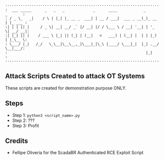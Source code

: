 ```
················································································
:  ___ _____      _   _   _             _      ____            _       _       :
: / _ \_   _|    / \ | |_| |_ __ _  ___| | __ / ___|  ___ _ __(_)_ __ | |_ ___ :
:| | | || |     / _ \| __| __/ _` |/ __| |/ / \___ \ / __| '__| | '_ \| __/ __|:
:| |_| || |    / ___ \ |_| || (_| | (__|   <   ___) | (__| |  | | |_) | |_\__ \:
: \___/ |_|   /_/   \_\__|\__\__,_|\___|_|\_\ |____/ \___|_|  |_| .__/ \__|___/:
:                                                               |_|            :
················································································
```
## Attack Scripts Created to attack OT Systems 
These scripts are created for demonstration purpose ONLY.

## Steps
- Step 1: `python3 <script_name>.py`
- Step 2: ???
- Step 3: Profit

## Credits
- Fellipe Oliveria for the ScadaBR Authenticated RCE Exploit Script

